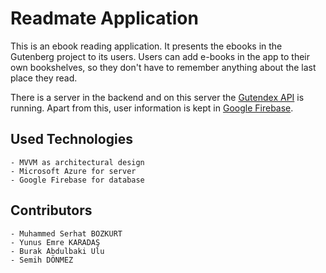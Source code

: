 # Readmate Application

This is an ebook reading application. It presents the ebooks in the Gutenberg project to its users. Users can add e-books in the app to their own bookshelves, so they don't have to remember anything about the last place they read.

There is a server in the backend and on this server the [Gutendex API](https://github.com/garethbjohnson/gutendex) is running. Apart from this, user information is kept in [Google Firebase](https://firebase.google.com/).

## Used Technologies

    - MVVM as architectural design
    - Microsoft Azure for server
    - Google Firebase for database

## Contributors

    - Muhammed Serhat BOZKURT
    - Yunus Emre KARADAŞ
    - Burak Abdulbaki Ulu
    - Semih DÖNMEZ
